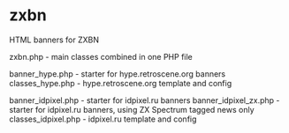 # zxbn
HTML banners for ZXBN

zxbn.php - main classes combined in one PHP file

banner_hype.php - starter for hype.retroscene.org banners
classes_hype.php - hype.retroscene.org template and config

banner_idpixel.php - starter for idpixel.ru banners
banner_idpixel_zx.php - starter for idpixel.ru banners, using ZX Spectrum tagged news only
classes_idpixel.php - idpixel.ru template and config